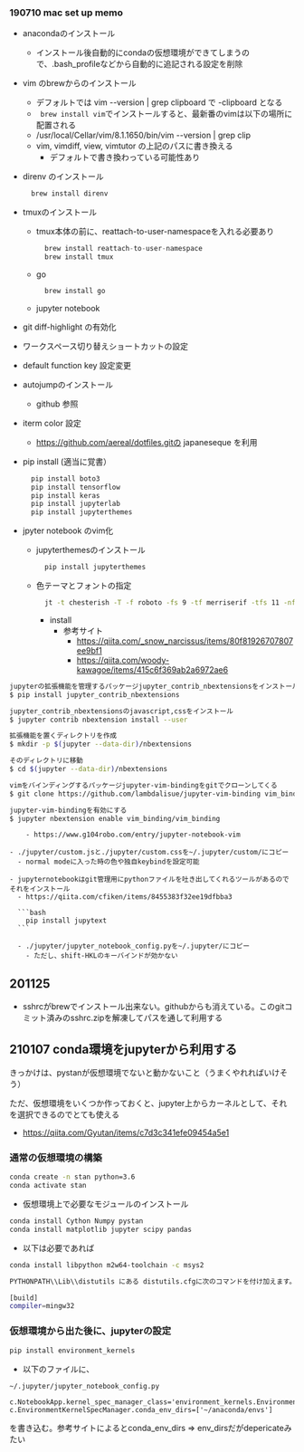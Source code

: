 ### 190710 mac set up memo

- anacondaのインストール
  - インストール後自動的にcondaの仮想環境ができてしまうので、.bash_profileなどから自動的に追記される設定を削除

- vim のbrewからのインストール
  - デフォルトでは vim --version | grep clipboard で -clipboard となる
  - ` brew install vim`でインストールすると、最新番のvimは以下の場所に配置される
  - /usr/local/Cellar/vim/8.1.1650/bin/vim --version | grep clip
  - vim, vimdiff, view, vimtutor の上記のパスに書き換える 
    - デフォルトで書き換わっている可能性あり

- direnv のインストール

  ```bash
    brew install direnv
  ```

- tmuxのインストール
  - tmux本体の前に、reattach-to-user-namespaceを入れる必要あり 

    ```python
      brew install reattach-to-user-namespace
      brew install tmux
    ```

  - go 

    ```bash
      brew install go
    ```

  - jupyter notebook

- git diff-highlight の有効化

- ワークスペース切り替えショートカットの設定

- default function key 設定変更

- autojumpのインストール
  - github 参照

- iterm color 設定
  - https://github.com/aereal/dotfiles.gitの japaneseque を利用



- pip install (適当に覚書）

  ```python
    pip install boto3
    pip install tensorflow
    pip install keras
    pip install jupyterlab
    pip install jupyterthemes
  ```

- jpyter notebook のvim化
  - jupyterthemesのインストール

    ```python
      pip install jupyterthemes
    ```

  - 色テーマとフォントの指定

    ```bash
      jt -t chesterish -T -f roboto -fs 9 -tf merriserif -tfs 11 -nf ptsans -nfs 11 -dfs 8 -ofs 8
    ```

    - install
      - 参考サイト
        - https://qiita.com/_snow_narcissus/items/80f81926707807ee9bf1 
        - https://qiita.com/woody-kawagoe/items/415c6f369ab2a6972ae6

```bash
jupyterの拡張機能を管理するパッケージjupyter_contrib_nbextensionsをインストール
$ pip install jupyter_contrib_nbextensions

jupyter_contrib_nbextensionsのjavascript,cssをインストール
$ jupyter contrib nbextension install --user

拡張機能を置くディレクトリを作成
$ mkdir -p $(jupyter --data-dir)/nbextensions

そのディレクトリに移動
$ cd $(jupyter --data-dir)/nbextensions

vimをバインディングするパッケージjupyter-vim-bindingをgitでクローンしてくる
$ git clone https://github.com/lambdalisue/jupyter-vim-binding vim_binding

jupyter-vim-bindingを有効にする
$ jupyter nbextension enable vim_binding/vim_binding
```

        - https://www.g104robo.com/entry/jupyter-notebook-vim
    
    - ./jupyter/custom.jsと./jupyter/custom.cssを~/.jupyter/custom/にコピー
      - normal modeに入った時の色や独自keybindを設定可能

    - jupyternotebookはgit管理用にpythonファイルを吐き出してくれるツールがあるのでそれをインストール
      - https://qiita.com/cfiken/items/8455383f32ee19dfbba3

      ```bash
        pip install jupytext
      ```

      - ./jupyter/jupyter_notebook_config.pyを~/.jupyter/にコピー 
        - ただし、shift-HKLのキーバインドが効かない


## 201125

- sshrcがbrewでインストール出来ない。githubからも消えている。このgitコミット済みのsshrc.zipを解凍してパスを通して利用する

## 210107 conda環境をjupyterから利用する

きっかけは、pystanが仮想環境でないと動かないこと（うまくやれればいけそう）

ただ、仮想環境をいくつか作っておくと、jupyter上からカーネルとして、それを選択できるのでとても使える

- https://qiita.com/Gyutan/items/c7d3c341efe09454a5e1

### 通常の仮想環境の構築

```bash
conda create -n stan python=3.6
conda activate stan
```

- 仮想環境上で必要なモジュールのインストール

```bash
conda install Cython Numpy pystan
conda install matplotlib jupyter scipy pandas
```

- 以下は必要であれば

```bash
conda install libpython m2w64-toolchain -c msys2

PYTHONPATH\\Lib\\distutils にある distutils.cfgに次のコマンドを付け加えます。

[build]
compiler=mingw32
```

### 仮想環境から出た後に、jupyterの設定

```bash
pip install environment_kernels
```

- 以下のファイルに、

```bash
~/.jupyter/jupyter_notebook_config.py
```

```text
c.NotebookApp.kernel_spec_manager_class='environment_kernels.EnvironmentKernelSpecManager'
c.EnvironmentKernelSpecManager.conda_env_dirs=['~/anaconda/envs']
```

を書き込む。参考サイトによるとconda_env_dirs => env_dirsだがdepericateみたい

